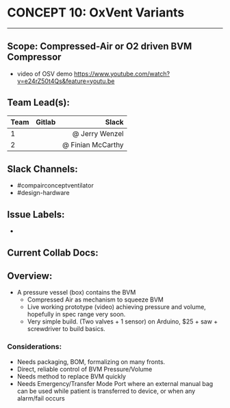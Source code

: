 # CONCEPT 10: OxVent Variants
---
## Scope: Compressed-Air or O2 driven BVM Compressor
 - video of OSV demo <https://www.youtube.com/watch?v=e24rZ50t4Qs&feature=youtu.be>

## Team Lead(s):

| Team     | Gitlab   | Slack            |
| ---      |  ------  |-----------------:|
|  1       |          | @ Jerry Wenzel   |
|  2       |          | @ Finian McCarthy   |


## Slack Channels: 
- #compairconceptventilator
- #design-hardware

## Issue Labels:
-

## Current Collab Docs:

## Overview:
 * A pressure vessel (box) contains the BVM 
   * Compressed Air as mechanism to squeeze BVM
   * Live working prototype (video) achieving pressure and volume, hopefully in spec range very soon.
   * Very simple build. (Two valves + 1 sensor) on Arduino, $25 + saw + screwdriver to build basics. 
 

### Considerations:
  * Needs packaging, BOM, formalizing on many fronts.
   * Direct, reliable control of BVM Pressure/Volume
   * Needs method to replace BVM quickly
   * Needs Emergency/Transfer Mode Port where an external manual bag can be used while patient is transferred to device, or when any alarm/fail occurs 